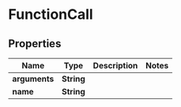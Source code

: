 

# FunctionCall


## Properties

| Name | Type | Description | Notes |
|------------ | ------------- | ------------- | -------------|
|**arguments** | **String** |  |  |
|**name** | **String** |  |  |



